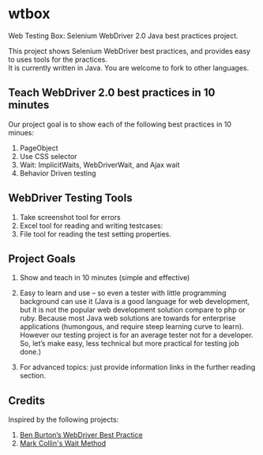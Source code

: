 wtbox
=====

Web Testing Box: Selenium WebDriver 2.0 Java best practices project. 

This project shows Selenium WebDriver best practices, and provides easy to uses tools for the practices.  
It is currently written in Java.  You are welcome to fork to other languages.  




Teach WebDriver 2.0 best practices in 10 minutes
------------------------------------------------

Our project goal is to show each of the following best practices in 10 minues:  
 
1.	PageObject
2.	Use CSS selector
3.	Wait: ImplicitWaits, WebDriverWait, and Ajax wait
4.	Behavior Driven testing






WebDriver Testing Tools
------------------------
 
1.	Take screenshot tool for errors 
2.	Excel tool for reading and writing testcases: 
3.	File tool for reading the test setting properties. 



Project Goals
-------------

1.	Show and teach in 10 minutes (simple and effective)
2.	Easy to learn and use – so even a tester with little programming background can use it
	(Java is a good language for web development, but it is not the popular web development solution compare to php or ruby.  Because most Java web solutions are towards for enterprise applications (humongous, and require steep learning curve to learn).   
         However our testing project is for an average tester not for a developer.  So, let’s make easy, less technical but more practical for testing job done.)   

3.	For advanced topics: just provide information links in the further reading section. 




Credits
-------
Inspired by the following projects: 
1.	[Ben Burton’s WebDriver Best Practice](https://github.com/benburton/presentations)
2.	[Mark Collin's Wait Method](https://groups.google.com/forum/?fromgroups#!topic/webdriver/V9KqskkHmIs%5B1-25%5D)
